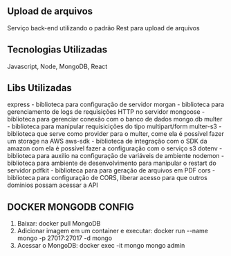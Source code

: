## Upload de arquivos

Serviço back-end utilizando o padrão Rest para upload de arquivos

## Tecnologias Utilizadas

Javascript, Node, MongoDB, React

## Libs Utilizadas

express - biblioteca para configuração de servidor
morgan - biblioteca para gerenciamento de logs de requisições HTTP no servidor
mongoose - biblioteca para gerenciar conexão com o banco de dados mongo.db
multer - biblioteca para manipular requisicições do tipo multipart/form
multer-s3 - biblioteca que serve como provider para o multer, come ela é possível fazer um storage na AWS
aws-sdk - biblioteca de integração com o SDK da amazon com ela é possível fazer a configuração com o serviço s3
dotenv  - biblioteca para auxilio na configuração de variáveis de ambiente
nodemon - biblioteca para ambiente de desenvolvimento para manipular o restart do servidor
pdfkit - biblioteca para para geração de arquivos em PDF
cors - biblioteca para configuração de CORS, liberar acesso para que outros dominios possam acessar a API

## DOCKER MONGODB CONFIG

1. Baixar: docker pull MongoDB
2. Adicionar imagem em um container e executar: docker run --name mongo -p 27017:27017 -d mongo 
3. Acessar o MongoDB: docker exec -it mongo mongo admin